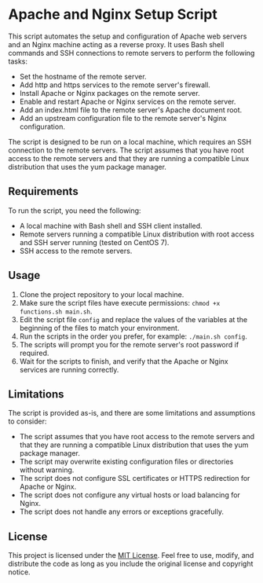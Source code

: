 # Apache and Nginx Setup Script

This script automates the setup and configuration of Apache web servers and an Nginx machine acting as a reverse proxy. It uses Bash shell commands and SSH connections to remote servers to perform the following tasks:

- Set the hostname of the remote server.
- Add http and https services to the remote server's firewall.
- Install Apache or Nginx packages on the remote server.
- Enable and restart Apache or Nginx services on the remote server.
- Add an index.html file to the remote server's Apache document root.
- Add an upstream configuration file to the remote server's Nginx configuration.


The script is designed to be run on a local machine, which requires an SSH connection to the remote servers. The script assumes that you have root access to the remote servers and that they are running a compatible Linux distribution that uses the yum package manager.

## Requirements

To run the script, you need the following:

* A local machine with Bash shell and SSH client installed.
* Remote servers running a compatible Linux distribution with root access and SSH server running (tested on CentOS 7).
* SSH access to the remote servers.

## Usage

1. Clone the project repository to your local machine.
2. Make sure the script files have execute permissions: `chmod +x functions.sh main.sh`.
3. Edit the script file `config` and replace the values of the variables at the beginning of the files to match your environment.
4. Run the scripts in the order you prefer, for example: `./main.sh config`.
5. The scripts will prompt you for the remote server's root password if required.
6. Wait for the scripts to finish, and verify that the Apache or Nginx services are running correctly.

## Limitations

The script is provided as-is, and there are some limitations and assumptions to consider:

* The script assumes that you have root access to the remote servers and that they are running a compatible Linux distribution that uses the yum package manager.
* The script may overwrite existing configuration files or directories without warning.
* The script does not configure SSL certificates or HTTPS redirection for Apache or Nginx.
* The script does not configure any virtual hosts or load balancing for Nginx.
* The script does not handle any errors or exceptions gracefully.

## License

This project is licensed under the [MIT License](https://opensource.org/licenses/MIT). Feel free to use, modify, and distribute the code as long as you include the original license and copyright notice.
